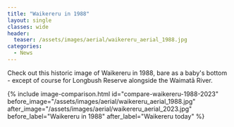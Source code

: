 ```yaml
---
title: "Waikereru in 1988"
layout: single
classes: wide
header:
  teaser: /assets/images/aerial/waikereru_aerial_1988.jpg
categories:
  - News
---
```


Check out this historic image of Waikereru in 1988, bare as a baby's bottom - except of course for Longbush Reserve alongside the Waimatā River.

{% include image-comparison.html 
    id="compare-waikereru-1988-2023"
    before_image="/assets/images/aerial/waikereru_aerial_1988.jpg"
    after_image="/assets/images/aerial/waikereru_aerial_2023.jpg"
    before_label="Waikereru in 1988"
    after_label="Waikereru today"
%}
